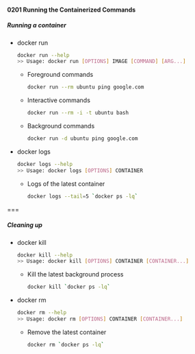 <!-- ### 02 DOCKER BASICS -->
#### 0201 Running the Containerized Commands

##### Running a container

- docker run  
  ```bash
  docker run --help
  >> Usage: docker run [OPTIONS] IMAGE [COMMAND] [ARG...]
  ```
  - Foreground commands  
    ```bash
    docker run --rm ubuntu ping google.com
    ```
  - Interactive commands  
    ```bash
    docker run --rm -i -t ubuntu bash
    ```
  - Background commands  
    ```bash
    docker run -d ubuntu ping google.com
    ```

- docker logs  
  ```bash
  docker logs --help
  >> Usage: docker logs [OPTIONS] CONTAINER
  ```
  - Logs of the latest container  
    ```bash
    docker logs --tail=5 `docker ps -lq`
    ```

===

##### Cleaning up

- docker kill  
  ```bash
  docker kill --help
  >> Usage: docker kill [OPTIONS] CONTAINER [CONTAINER...]
  ```
  - Kill the latest background process  
    ```bash
    docker kill `docker ps -lq`
    ```

- docker rm  
  ```bash
  docker rm --help
  >> Usage: docker rm [OPTIONS] CONTAINER [CONTAINER...]
  ```
  - Remove the latest container  
    ```bash
    docker rm `docker ps -lq`
    ```
